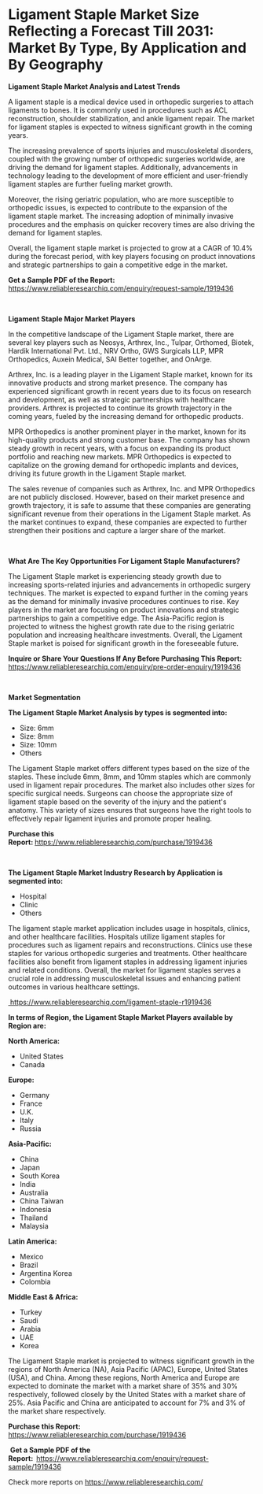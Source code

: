 <p><h1>Ligament Staple Market Size Reflecting a Forecast Till 2031: Market By Type, By Application and By Geography</h1></p><p><strong>Ligament Staple Market Analysis and Latest Trends</strong></p>
<p><p>A ligament staple is a medical device used in orthopedic surgeries to attach ligaments to bones. It is commonly used in procedures such as ACL reconstruction, shoulder stabilization, and ankle ligament repair. The market for ligament staples is expected to witness significant growth in the coming years.</p><p>The increasing prevalence of sports injuries and musculoskeletal disorders, coupled with the growing number of orthopedic surgeries worldwide, are driving the demand for ligament staples. Additionally, advancements in technology leading to the development of more efficient and user-friendly ligament staples are further fueling market growth.</p><p>Moreover, the rising geriatric population, who are more susceptible to orthopedic issues, is expected to contribute to the expansion of the ligament staple market. The increasing adoption of minimally invasive procedures and the emphasis on quicker recovery times are also driving the demand for ligament staples.</p><p>Overall, the ligament staple market is projected to grow at a CAGR of 10.4% during the forecast period, with key players focusing on product innovations and strategic partnerships to gain a competitive edge in the market.</p></p>
<p><strong>Get a Sample PDF of the Report:&nbsp;</strong> <a href="https://www.reliableresearchiq.com/enquiry/request-sample/1919436">https://www.reliableresearchiq.com/enquiry/request-sample/1919436</a></p>
<p>&nbsp;</p>
<p><strong>Ligament Staple Major Market Players</strong></p>
<p><p>In the competitive landscape of the Ligament Staple market, there are several key players such as Neosys, Arthrex, Inc., Tulpar, Orthomed, Biotek, Hardik International Pvt. Ltd., NRV Ortho, GWS Surgicals LLP, MPR Orthopedics, Auxein Medical, SAI Better together, and OnArge. </p><p>Arthrex, Inc. is a leading player in the Ligament Staple market, known for its innovative products and strong market presence. The company has experienced significant growth in recent years due to its focus on research and development, as well as strategic partnerships with healthcare providers. Arthrex is projected to continue its growth trajectory in the coming years, fueled by the increasing demand for orthopedic products.</p><p>MPR Orthopedics is another prominent player in the market, known for its high-quality products and strong customer base. The company has shown steady growth in recent years, with a focus on expanding its product portfolio and reaching new markets. MPR Orthopedics is expected to capitalize on the growing demand for orthopedic implants and devices, driving its future growth in the Ligament Staple market.</p><p>The sales revenue of companies such as Arthrex, Inc. and MPR Orthopedics are not publicly disclosed. However, based on their market presence and growth trajectory, it is safe to assume that these companies are generating significant revenue from their operations in the Ligament Staple market. As the market continues to expand, these companies are expected to further strengthen their positions and capture a larger share of the market.</p></p>
<p>&nbsp;</p>
<p><strong>What Are The Key Opportunities For Ligament Staple Manufacturers?</strong></p>
<p><p>The Ligament Staple market is experiencing steady growth due to increasing sports-related injuries and advancements in orthopedic surgery techniques. The market is expected to expand further in the coming years as the demand for minimally invasive procedures continues to rise. Key players in the market are focusing on product innovations and strategic partnerships to gain a competitive edge. The Asia-Pacific region is projected to witness the highest growth rate due to the rising geriatric population and increasing healthcare investments. Overall, the Ligament Staple market is poised for significant growth in the foreseeable future.</p></p>
<p><strong>Inquire or Share Your Questions If Any Before Purchasing This Report:</strong> <a href="https://www.reliableresearchiq.com/enquiry/pre-order-enquiry/1919436">https://www.reliableresearchiq.com/enquiry/pre-order-enquiry/1919436</a></p>
<p>&nbsp;</p>
<p><strong>Market Segmentation</strong></p>
<p><strong>The Ligament Staple Market Analysis by types is segmented into:</strong></p>
<p><ul><li>Size: 6mm</li><li>Size: 8mm</li><li>Size: 10mm</li><li>Others</li></ul></p>
<p><p>The Ligament Staple market offers different types based on the size of the staples. These include 6mm, 8mm, and 10mm staples which are commonly used in ligament repair procedures. The market also includes other sizes for specific surgical needs. Surgeons can choose the appropriate size of ligament staple based on the severity of the injury and the patient's anatomy. This variety of sizes ensures that surgeons have the right tools to effectively repair ligament injuries and promote proper healing.</p></p>
<p><strong>Purchase this Report:&nbsp;</strong><a href="https://www.reliableresearchiq.com/purchase/1919436">https://www.reliableresearchiq.com/purchase/1919436</a></p>
<p>&nbsp;</p>
<p><strong>The Ligament Staple Market Industry Research by Application is segmented into:</strong></p>
<p><ul><li>Hospital</li><li>Clinic</li><li>Others</li></ul></p>
<p><p>The ligament staple market application includes usage in hospitals, clinics, and other healthcare facilities. Hospitals utilize ligament staples for procedures such as ligament repairs and reconstructions. Clinics use these staples for various orthopedic surgeries and treatments. Other healthcare facilities also benefit from ligament staples in addressing ligament injuries and related conditions. Overall, the market for ligament staples serves a crucial role in addressing musculoskeletal issues and enhancing patient outcomes in various healthcare settings.</p></p>
<p><a href="https://www.reliableresearchiq.com/ligament-staple-r1919436">&nbsp;https://www.reliableresearchiq.com/ligament-staple-r1919436</a></p>
<p><strong>In terms of Region, the Ligament Staple Market Players available by Region are:</strong></p>
<p>
    <p> <strong> North America: </strong>
        <ul>
            <li>United States</li>
            <li>Canada</li>
        </ul>
        </p> 
    <p> <strong> Europe: </strong>
        <ul>
            <li>Germany</li>
            <li>France</li>
            <li>U.K.</li>
            <li>Italy</li>
            <li>Russia</li>
        </ul>
        </p> 
    <p> <strong> Asia-Pacific: </strong>
        <ul>
            <li>China</li>
            <li>Japan</li>
            <li>South Korea</li>
            <li>India</li>
            <li>Australia</li>
            <li>China Taiwan</li>
            <li>Indonesia</li>
            <li>Thailand</li>
            <li>Malaysia</li>
        </ul>
        </p> 
    <p> <strong> Latin America: </strong>
        <ul>
            <li>Mexico</li>
            <li>Brazil</li>
            <li>Argentina Korea</li>
            <li>Colombia</li>
        </ul>
        </p> 
    <p> <strong> Middle East & Africa: </strong>
        <ul>
            <li>Turkey</li>
            <li>Saudi</li>
            <li>Arabia</li>
            <li>UAE</li>
            <li>Korea</li>
        </ul>
    </p>
    </p>
<p><p>The Ligament Staple market is projected to witness significant growth in the regions of North America (NA), Asia Pacific (APAC), Europe, United States (USA), and China. Among these regions, North America and Europe are expected to dominate the market with a market share of 35% and 30% respectively, followed closely by the United States with a market share of 25%. Asia Pacific and China are anticipated to account for 7% and 3% of the market share respectively.</p></p>
<p><strong>Purchase this Report: </strong><a href="https://www.reliableresearchiq.com/purchase/1919436">https://www.reliableresearchiq.com/purchase/1919436</a></p>
<p>&nbsp;<strong>Get a Sample PDF of the Report:&nbsp;&nbsp;</strong><a href="https://www.reliableresearchiq.com/enquiry/request-sample/1919436">https://www.reliableresearchiq.com/enquiry/request-sample/1919436</a></p>
<p><strong></strong></p>
<p>Check more reports on <a href="https://www.reliableresearchiq.com/">https://www.reliableresearchiq.com/</a></p>